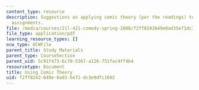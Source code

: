 ```yaml
---
content_type: resource
description: Suggestions on applying comic theory (per the readings) to one's essay
  assignments.
file: /media/courses/21l-421-comedy-spring-2008/f2ff8242649e0ad35e71dc3e9dfc1692_using_theory.pdf
file_type: application/pdf
learning_resource_types: []
ocw_type: OCWFile
parent_title: Study Materials
parent_type: CourseSection
parent_uid: 5c91f473-6c70-5367-a126-751fac4ff4b4
resourcetype: Document
title: Using Comic Theory
uid: f2ff8242-649e-0ad3-5e71-dc3e9dfc1692
---
```


